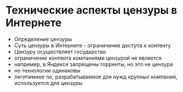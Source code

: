 # Технические аспекты цензуры в Интернете

- Определение цензуры
- Суть цензуры в Интернете - ограничение доступа к контенту 
- Цензуру осуществляет государство
- ограничение контента компаниями цензурой не является
- например, в Яндексе запрещены торренты, но это не цензура
- но технологии одинаковы
- легитимное по, разрабатываемое для нужд крупных компаний, используется для цензуры
